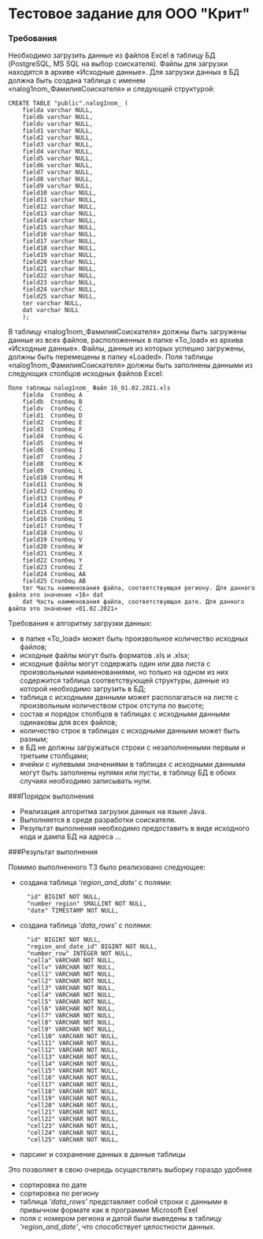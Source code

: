 # Тестовое задание для ООО "Крит"

### Требования 
Необходимо загрузить данные из файлов Excel в таблицу БД (PostgreSQL, MS SQL на выбор соискателя). Файлы для загрузки находятся в архиве «Исходные данные». Для загрузки данных в БД должна быть создана таблица с именем «nalog1nom_ФамилияСоискателя» и следующей структурой:


    CREATE TABLE "public".nalog1nom_ (
        fielda varchar NULL,  
        fieldb varchar NULL,  
        fieldv varchar NULL,  
        field1 varchar NULL, 
        field2 varchar NULL,  
        field3 varchar NULL,  
        field4 varchar NULL,  
        field5 varchar NULL, 
        field6 varchar NULL,  
        field7 varchar NULL,  
        field8 varchar NULL,  
        field9 varchar NULL,  
        field10 varchar NULL,  
        field11 varchar NULL,  
        field12 varchar NULL,  
        field13 varchar NULL,  
        field14 varchar NULL,  
        field15 varchar NULL,  
        field16 varchar NULL,  
        field17 varchar NULL,  
        field18 varchar NULL,  
        field19 varchar NULL,  
        field20 varchar NULL,  
        field21 varchar NULL,  
        field22 varchar NULL,  
        field23 varchar NULL,  
        field24 varchar NULL,  
        field25 varchar NULL,  
        ter varchar NULL,  
        dat varchar NULL 
        );

В таблицу «nalog1nom_ФамилияСоискателя» должны быть загружены данные из всех файлов, расположенных в папке «To_load» из архива «Исходные данные». Файлы, данные из которых успешно загружены, должны быть перемещены в папку «Loaded». 
Поля таблицы «nalog1nom_ФамилияСоискателя» должны быть заполнены данными из следующих столбцов исходных файлов Excel: 

    Поле таблицы nalog1nom_	Файл 16_01.02.2021.xls
        fielda	Столбец A
        fieldb	Столбец B
        fieldv	Столбец C
        field1	Столбец D
        field2	Столбец E
        field3	Столбец F
        field4	Столбец G
        field5	Столбец H
        field6	Столбец I
        field7	Столбец J
        field8	Столбец K
        field9	Столбец L
        field10	Столбец M
        field11	Столбец N
        field12	Столбец O
        field13	Столбец P
        field14	Столбец Q
        field15	Столбец R
        field16	Столбец S
        field17	Столбец T
        field18	Столбец U
        field19	Столбец V
        field20	Столбец W
        field21	Столбец X
        field22	Столбец Y
        field23	Столбец Z
        field24	Столбец AA
        field25	Столбец AB
        ter	Часть наименования файла, соответствующая региону. Для данного файла это значение «16» dat
        dat	Часть наименования файла, соответствующая дате. Для данного файла это значение «01.02.2021»
Требования к алгоритму загрузки данных:

- в папке «To_load» может быть произвольное количество исходных файлов;
- исходные файлы могут быть форматов .xls и .xlsx;
- исходные файлы могут содержать один или два листа с произвольными наименованиями, но только на одном из них содержится таблица соответствующей структуры, данные из которой необходимо загрузить в БД;
- таблица с исходными данными может располагаться на листе с произвольным количеством строк отступа по высоте;
- состав и порядок столбцов в таблицах с исходными данными одинаковы для всех файлов;
- количество строк в таблицах с исходными данными может быть разным;
- в БД не должны загружаться строки с незаполненными первым и третьим столбцами;
- ячейки с нулевыми значениями в таблицах с исходными данными могут быть заполнены нулями или пусты, в таблицу БД в обоих случаях необходимо записывать нули. 

###Порядок выполнения 
- Реализация алгоритма загрузки данных на языке Java. 
- Выполняется в среде разработки соискателя. 
- Результат выполнения необходимо предоставить в виде исходного кода и дампа БД на адреса ...

###Результат выполнения

Помимо выполненного ТЗ было реализовано следующее:
- создана таблица *'region_and_date'* с полями:

        "id" BIGINT NOT NULL,
        "number_region" SMALLINT NOT NULL,
        "date" TIMESTAMP NOT NULL,
- создана таблица *'data_rows'* с полями:

        "id" BIGINT NOT NULL,
        "region_and_date_id" BIGINT NOT NULL,
        "number_row" INTEGER NOT NULL,
        "cella" VARCHAR NOT NULL,
        "cellv" VARCHAR NOT NULL,
        "cell1" VARCHAR NOT NULL,
        "cell2" VARCHAR NOT NULL,
        "cell3" VARCHAR NOT NULL,
        "cell4" VARCHAR NOT NULL,
        "cell5" VARCHAR NOT NULL,
        "cell6" VARCHAR NOT NULL,
        "cell7" VARCHAR NOT NULL,
        "cell8" VARCHAR NOT NULL,
        "cell9" VARCHAR NOT NULL,
        "cell10" VARCHAR NOT NULL,
        "cell11" VARCHAR NOT NULL,
        "cell12" VARCHAR NOT NULL,
        "cell13" VARCHAR NOT NULL,
        "cell14" VARCHAR NOT NULL,
        "cell15" VARCHAR NOT NULL,
        "cell16" VARCHAR NOT NULL,
        "cell17" VARCHAR NOT NULL,
        "cell18" VARCHAR NOT NULL,
        "cell19" VARCHAR NOT NULL,
        "cell20" VARCHAR NOT NULL,
        "cell21" VARCHAR NOT NULL,
        "cell22" VARCHAR NOT NULL,
        "cell23" VARCHAR NOT NULL,
        "cell24" VARCHAR NOT NULL,
        "cell25" VARCHAR NOT NULL,

- парсинг и сохранение данных в данные таблицы

Это позволяет в свою очередь осуществлять выборку гораздо удобнее
- сортировка по дате
- сортировка по региону
- таблица *'data_rows'* представляет собой строки с данными в привычном формате как в программе Microsoft Exel
- поля с номером региона и датой были выведены в таблицу *'region_and_date'*, что способствует целостности данных.